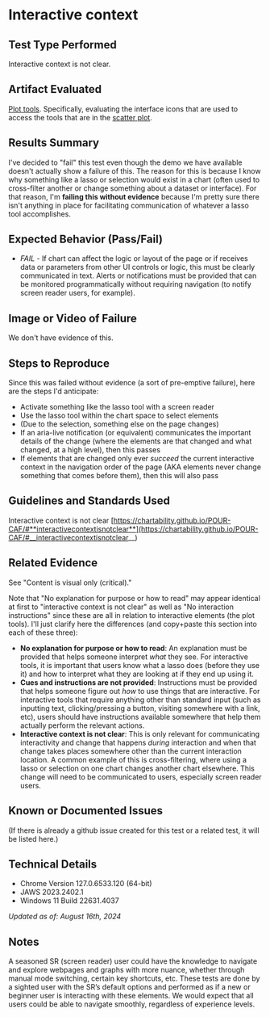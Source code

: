 # Interactive context

## Test Type Performed

Interactive context is not clear.

## Artifact Evaluated

[Plot tools](https://docs.bokeh.org/en/latest/docs/user_guide/interaction/tools.html#ug-interaction-tools). Specifically, evaluating the interface icons that are used to access the tools that are in the [scatter plot](https://quansight-labs.github.io/bokeh-a11y-audit/#_ts1723552414769).

## Results Summary

I've decided to "fail" this test even though the demo we have available doesn't actually show a failure of this. The reason for this is because I know why something like a lasso or selection would exist in a chart (often used to cross-filter another or change something about a dataset or interface). For that reason, I'm **failing this without evidence** because I'm pretty sure there isn't anything in place for facilitating communication of whatever a lasso tool accomplishes.

## Expected Behavior (Pass/Fail)

- _FAIL_ - If chart can affect the logic or layout of the page or if receives data or parameters from other UI controls or logic, this must be clearly communicated in text. Alerts or notifications must be provided that can be monitored programmatically without requiring navigation (to notify screen reader users, for example).

## Image or Video of Failure

We don't have evidence of this.

## Steps to Reproduce

Since this was failed without evidence (a sort of pre-emptive failure), here are the steps I'd anticipate:

- Activate something like the lasso tool with a screen reader
- Use the lasso tool within the chart space to select elements
- (Due to the selection, something else on the page changes)
- If an aria-live notification (or equivalent) communicates the important details of the change (where the elements are that changed and what changed, at a high level), then this passes
- If elements that are changed only ever _succeed_ the current interactive context in the navigation order of the page (AKA elements never change something that comes before them), then this will also pass

## Guidelines and Standards Used

Interactive context is not clear [https://chartability.github.io/POUR-CAF/#**interactivecontextisnotclear**](https://chartability.github.io/POUR-CAF/#__interactivecontextisnotclear__)

## Related Evidence

See "Content is visual only (critical)."

Note that "No explanation for purpose or how to read" may appear identical at first to "interactive context is not clear" as well as "No interaction instructions" since these are all in relation to interactive elements (the plot tools). I'll just clarify here the differences (and copy+paste this section into each of these three):

- **No explanation for purpose or how to read**: An explanation must be provided that helps someone interpret _what_ they see. For interactive tools, it is important that users know what a lasso does (before they use it) and how to interpret what they are looking at if they end up using it.
- **Cues and instructions are not provided**: Instructions must be provided that helps someone figure out _how_ to use things that are interactive. For interactive tools that require anything other than standard input (such as inputting text, clicking/pressing a button, visiting somewhere with a link, etc), users should have instructions available somewhere that help them actually perform the relevant actions.
- **Interactive context is not clear**: This is only relevant for communicating interactivity and change that happens _during_ interaction and when that change takes places somewhere other than the current interaction location. A common example of this is cross-filtering, where using a lasso or selection on one chart changes another chart elsewhere. This change will need to be communicated to users, especially screen reader users.

## Known or Documented Issues

(If there is already a github issue created for this test or a related test, it will be listed here.)

## Technical Details

- Chrome Version 127.0.6533.120 (64-bit)
- JAWS 2023.2402.1
- Windows 11 Build 22631.4037

_Updated as of: August 16th, 2024_

## Notes

A seasoned SR (screen reader) user could have the knowledge to navigate and explore webpages and graphs with more nuance, whether through manual mode switching, certain key shortcuts, etc. These tests are done by a sighted user with the SR’s default options and performed as if a new or beginner user is interacting with these elements. We would expect that all users could be able to navigate smoothly, regardless of experience levels.
